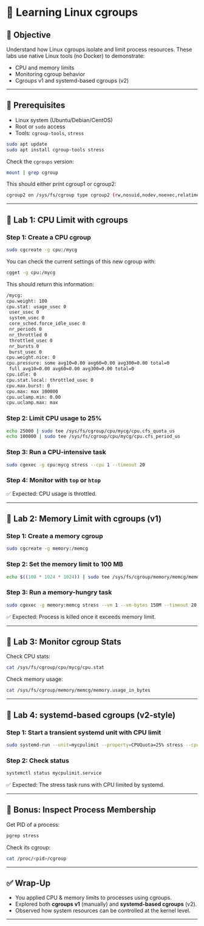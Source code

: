 # 🧪 Learning Linux cgroups

## 🎯 Objective

Understand how Linux cgroups isolate and limit process resources. These labs use native Linux tools (no Docker) to demonstrate:

- CPU and memory limits
- Monitoring cgroup behavior
- Cgroups v1 and systemd-based cgroups (v2)

---

## 🧰 Prerequisites

- Linux system (Ubuntu/Debian/CentOS)
- Root or `sudo` access
- Tools: `cgroup-tools`, `stress`

```bash
sudo apt update
sudo apt install cgroup-tools stress
```

Check the `cgroups` version:

```bash
mount | grep cgroup
```

This should either print cgroup1 or cgroup2:

```bash
cgroup2 on /sys/fs/cgroup type cgroup2 (rw,nosuid,nodev,noexec,relatime,nsdelegate,memory_recursiveprot)
```

---

## 🔹 Lab 1: CPU Limit with cgroups

### Step 1: Create a CPU cgroup

```bash
sudo cgcreate -g cpu:/mycg
```

You can check the current settings of this new cgroup with:

```bash
cgget -g cpu:/mycg
```

This should return this information:

```bash
/mycg:
cpu.weight: 100
cpu.stat: usage_usec 0
 user_usec 0
 system_usec 0
 core_sched.force_idle_usec 0
 nr_periods 0
 nr_throttled 0
 throttled_usec 0
 nr_bursts 0
 burst_usec 0
cpu.weight.nice: 0
cpu.pressure: some avg10=0.00 avg60=0.00 avg300=0.00 total=0
 full avg10=0.00 avg60=0.00 avg300=0.00 total=0
cpu.idle: 0
cpu.stat.local: throttled_usec 0
cpu.max.burst: 0
cpu.max: max 100000
cpu.uclamp.min: 0.00
cpu.uclamp.max: max
```

### Step 2: Limit CPU usage to 25%

```bash
echo 25000 | sudo tee /sys/fs/cgroup/cpu/mycg/cpu.cfs_quota_us
echo 100000 | sudo tee /sys/fs/cgroup/cpu/mycg/cpu.cfs_period_us
```

### Step 3: Run a CPU-intensive task

```bash
sudo cgexec -g cpu:mycg stress --cpu 1 --timeout 20
```

### Step 4: Monitor with `top` or `htop`

✅ Expected: CPU usage is throttled.

---

## 🔹 Lab 2: Memory Limit with cgroups (v1)

### Step 1: Create a memory cgroup

```bash
sudo cgcreate -g memory:/memcg
```

### Step 2: Set the memory limit to 100 MB

```bash
echo $((100 * 1024 * 1024)) | sudo tee /sys/fs/cgroup/memory/memcg/memory.limit_in_bytes
```

### Step 3: Run a memory-hungry task

```bash
sudo cgexec -g memory:memcg stress --vm 1 --vm-bytes 150M --timeout 20
```

✅ Expected: Process is killed once it exceeds memory limit.

---

## 🔹 Lab 3: Monitor cgroup Stats

Check CPU stats:

```bash
cat /sys/fs/cgroup/cpu/mycg/cpu.stat
```

Check memory usage:

```bash
cat /sys/fs/cgroup/memory/memcg/memory.usage_in_bytes
```

---

## 🔹 Lab 4: systemd-based cgroups (v2-style)

### Step 1: Start a transient systemd unit with CPU limit

```bash
sudo systemd-run --unit=mycpulimit --property=CPUQuota=25% stress --cpu 1 --timeout 20
```

### Step 2: Check status

```bash
systemctl status mycpulimit.service
```

✅ Expected: The stress task runs with CPU limited by systemd.

---

## 🔹 Bonus: Inspect Process Membership

Get PID of a process:

```bash
pgrep stress
```

Check its cgroup:

```bash
cat /proc/<pid>/cgroup
```

---

## ✅ Wrap-Up

- You applied CPU & memory limits to processes using cgroups.
- Explored both **cgroups v1** (manually) and **systemd-based cgroups** (v2).
- Observed how system resources can be controlled at the kernel level.

---
